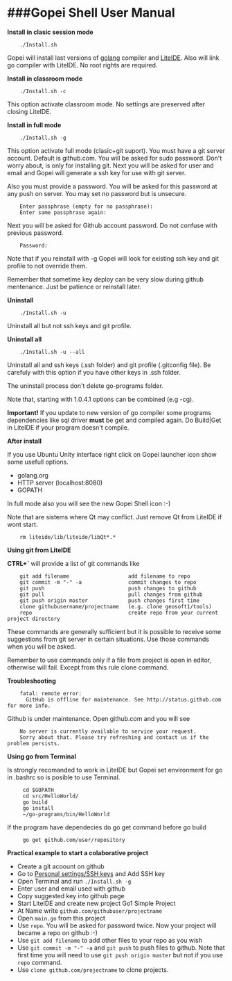 ###Gopei Shell User Manual
====
**Install in clasic session mode**

        ./Install.sh

Gopei will install last versions of [golang](http://golang.org) compiler and [LiteIDE](https://github.com/visualfc/liteide). Also will link go compiler with  LiteIDE. No root rights are required.

**Install in classroom mode**

        ./Install.sh -c

This option activate classroom mode. No settings are preserved after closing LiteIDE.

**Install in full mode**

        ./Install.sh -g

This option activate full mode (clasic+git suport). You must have a git server account.
Default is github.com.
You will be asked for sudo password. Don't worry about, is only for installing git.
Next you will be asked for user and email and Gopei will generate a ssh key for use with git server.

Also you must provide a password. You will be asked for this password at any push on server. You may set no password but is unsecure.

        Enter passphrase (empty for no passphrase): 
        Enter same passphrase again: 

Next you will be asked for Github account password. Do not confuse with previous password.

        Password:

Note that if you reinstall with -g Gopei will look for existing ssh key and git profile to not override them.

Remember that sometime key deploy can be very slow during github mentenance. Just be patience or reinstall later.

**Uninstall**

        ./Install.sh -u

Uninstall all but not ssh keys and git profile.

**Uninstall all**

        ./Install.sh -u --all

Uninstall all and ssh keys (.ssh folder) and git profile (.gitconfig file). Be carefuly with this option if you have other keys in .ssh folder.

The uninstall process don't delete go-programs folder.

Note that, starting with 1.0.4.1 options can be combined (e.g -cg).

**Important!** If you update to new version of go compiler some programs dependencies like sql driver **must** be get and compiled again. Do Build|Get in LiteIDE if your program doesn't compile.

**After install**

If you use Ubuntu Unity interface right click on Gopei launcher icon show some usefull options.

* golang.org
* HTTP server (localhost:8080)
* GOPATH

In full mode also you will see the new Gopei Shell icon :-)

Note that are sistems where Qt may conflict. Just remove Qt from LiteIDE if wont start.

        rm liteide/lib/liteide/libQt*.*

**Using git from LiteIDE**

**CTRL+`** will provide a list of git commands like

        git add filename                   add filename to repo
        git commit -m "-" -a               commit changes to repo
        git push                           push changes to github
        git pull                           pull changes from github
        git push origin master             push changes first time
        clone githubusername/projectname   (e.g. clone geosoft1/tools)
        repo                               create repo from your current project directory

These commands are generally sufficient but it is possible to receive some suggestions from git server in certain situations. Use those commands when you will be asked.

Remember to use commands only if a file from project is open in editor, otherwise will fail. Except from this rule clone command.

**Troubleshooting**

        fatal: remote error: 
          GitHub is offline for maintenance. See http://status.github.com for more info.

Github is under maintenance. Open github.com and you will see

        No server is currently available to service your request.
        Sorry about that. Please try refreshing and contact us if the problem persists.

**Using go from Terminal**

Is strongly recomanded to work in LiteIDE but Gopei set environment for go in .bashrc so is posible to use Terminal.

         cd $GOPATH
         cd src/HelloWorld/
         go build
         go install
         ~/go-programs/bin/HelloWorld

If the program have dependecies do go get command before go build

         go get github.com/user/repository

**Practical example to start a colaborative project**

* Create a git acoount on github
* Go to [Personal settings/SSH keys](https://github.com/settings/ssh) and Add SSH key
* Open Terminal and run `` ./Install.sh -g ``
* Enter user and email used with github
* Copy suggested key into github page
* Start LiteIDE and create new project Go1 Simple Project
* At Name write `` github.com/githubuser/projectname ``
* Open `` main.go `` from this project
* Use `` repo ``. You will be asked for password twice. Now your project will became a repo on github :-)
* Use `` git add filename `` to add other files to your repo as you wish
* Use `` git commit -m "-" -a `` and `` git push `` to push files to github. Note that first time you will need to use `` git push origin master `` but not if you use `` repo `` command.
* Use `` clone github.com/projectname `` to clone projects.
